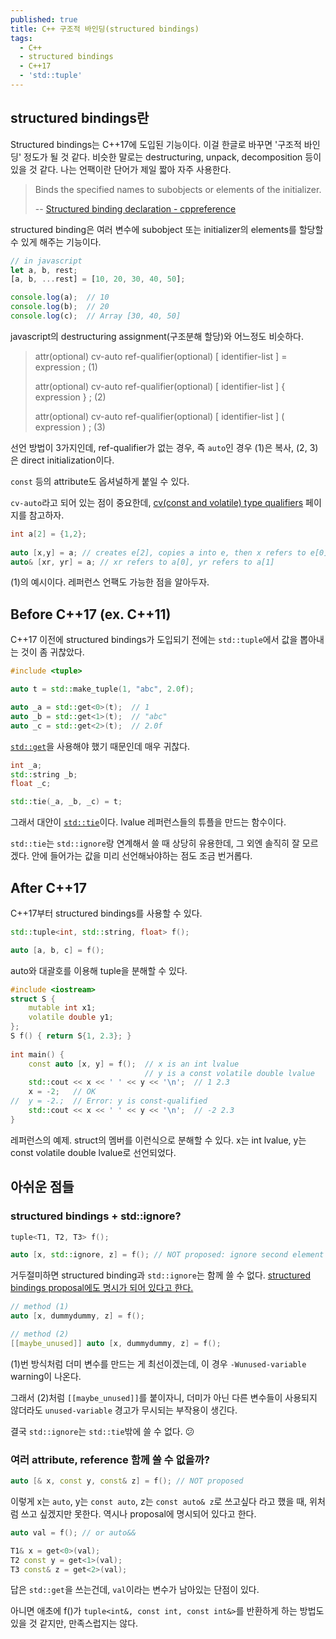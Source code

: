 ```yaml
---
published: true
title: C++ 구조적 바인딩(structured bindings)
tags:
  - C++
  - structured bindings
  - C++17
  - 'std::tuple'
---
```

## structured bindings란
Structured bindings는 C++17에 도입된 기능이다. 이걸 한글로 바꾸면 '구조적 바인딩' 정도가 될 것 같다. 비슷한 말로는 destructuring, unpack, decomposition 등이 있을 것 같다. 나는 언팩이란 단어가 제일 짧아 자주 사용한다.

> Binds the specified names to subobjects or elements of the initializer.
>
> -- [Structured binding declaration - cppreference](https://en.cppreference.com/w/cpp/language/structured_binding)

structured binding은 여러 변수에 subobject 또는 initializer의 elements를 할당할 수 있게 해주는 기능이다.

```javascript
// in javascript
let a, b, rest;
[a, b, ...rest] = [10, 20, 30, 40, 50];

console.log(a);	 // 10
console.log(b);	 // 20
console.log(c);	 // Array [30, 40, 50]
```
javascript의 destructuring assignment(구조분해 할당)와 어느정도 비슷하다.

> attr(optional) cv-auto ref-qualifier(optional) [ identifier-list ] = expression ; (1)
>
> attr(optional) cv-auto ref-qualifier(optional) [ identifier-list ] { expression } ; (2)
>
> attr(optional) cv-auto ref-qualifier(optional) [ identifier-list ] ( expression ) ; (3)

선언 방법이 3가지인데, ref-qualifier가 없는 경우, 즉 `auto`인 경우 (1)은 복사, (2, 3)은 direct initialization이다.

`const` 등의 attribute도 옵셔널하게 붙일 수 있다.

`cv-auto`라고 되어 있는 점이 중요한데, [cv(const and volatile) type qualifiers](https://en.cppreference.com/w/cpp/language/cv) 페이지를 참고하자.

```cpp
int a[2] = {1,2};
 
auto [x,y] = a; // creates e[2], copies a into e, then x refers to e[0], y refers to e[1]
auto& [xr, yr] = a; // xr refers to a[0], yr refers to a[1]
```
(1)의 예시이다. 레퍼런스 언팩도 가능한 점을 알아두자.


## Before C++17 (ex. C++11)
C++17 이전에 structured bindings가 도입되기 전에는 `std::tuple`에서 값을 뽑아내는 것이 좀 귀찮았다. 

```cpp
#include <tuple>

auto t = std::make_tuple(1, "abc", 2.0f);

auto _a = std::get<0>(t);  // 1
auto _b = std::get<1>(t);  // "abc"
auto _c = std::get<2>(t);  // 2.0f
```

[`std::get`](https://en.cppreference.com/w/cpp/utility/tuple/get)을 사용해야 했기 때문인데 매우 귀찮다.

```cpp
int _a;
std::string _b;
float _c;

std::tie(_a, _b, _c) = t;
```

그래서 대안이 [`std::tie`](https://en.cppreference.com/w/cpp/utility/tuple/tie)이다. lvalue 레퍼런스들의 튜플을 만드는 함수이다.

`std::tie`는 `std::ignore`랑 연계해서 쓸 때 상당히 유용한데, 그 외엔 솔직히 잘 모르겠다. 안에 들어가는 값을 미리 선언해놔야하는 점도 조금 번거롭다.


## After C++17
C++17부터 structured bindings를 사용할 수 있다.

```cpp
std::tuple<int, std::string, float> f();

auto [a, b, c] = f();
```
auto와 대괄호를 이용해 tuple을 분해할 수 있다.

```cpp
#include <iostream>
struct S {
    mutable int x1;
    volatile double y1;
};
S f() { return S{1, 2.3}; }
 
int main() {
    const auto [x, y] = f();  // x is an int lvalue
                              // y is a const volatile double lvalue
    std::cout << x << ' ' << y << '\n';  // 1 2.3
    x = -2;   // OK
//  y = -2.;  // Error: y is const-qualified
    std::cout << x << ' ' << y << '\n';  // -2 2.3
}
```
레퍼런스의 예제. struct의 멤버를 이런식으로 분해할 수 있다. x는 int lvalue, y는 const volatile double lvalue로 선언되었다.


## 아쉬운 점들

### structured bindings + std::ignore?

```cpp
tuple<T1, T2, T3> f();

auto [x, std::ignore, z] = f(); // NOT proposed: ignore second element
```

거두절미하면 structured binding과 `std::ignore`는 함께 쓸 수 없다. [structured bindings proposal에도 명시가 되어 있다고 한다.](https://stackoverflow.com/a/40714311/4295499)

```cpp
// method (1)
auto [x, dummydummy, z] = f();

// method (2)
[[maybe_unused]] auto [x, dummydummy, z] = f();
```

(1)번 방식처럼 더미 변수를 만드는 게 최선이겠는데, 이 경우 `-Wunused-variable` warning이 나온다.

그래서 (2)처럼 `[[maybe_unused]]`를 붙이자니, 더미가 아닌 다른 변수들이 사용되지 않더라도 `unused-variable` 경고가 무시되는 부작용이 생긴다.

결국 `std::ignore`는 `std::tie`밖에 쓸 수 없다. 😕


### 여러 attribute, reference 함께 쓸 수 없을까?

```cpp
auto [& x, const y, const& z] = f(); // NOT proposed
```

이렇게 x는 `auto`, y는 `const auto`, z는 `const auto& z`로 쓰고싶다 라고 했을 때, 위처럼 쓰고 싶겠지만 못한다. 역시나 proposal에 명시되어 있다고 한다.

```cpp
auto val = f(); // or auto&&

T1& x = get<0>(val);
T2 const y = get<1>(val);
T3 const& z = get<2>(val);
```

답은 `std::get`을 쓰는건데, `val`이라는 변수가 남아있는 단점이 있다.

아니면 애초에 f()가 `tuple<int&, const int, const int&>`를 반환하게 하는 방법도 있을 것 같지만, 만족스럽지는 않다.
